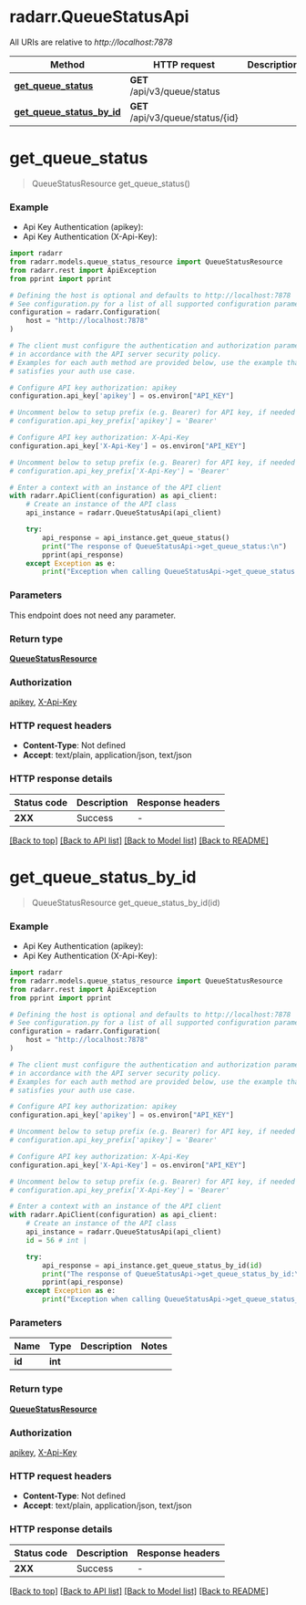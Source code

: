 # radarr.QueueStatusApi

All URIs are relative to *http://localhost:7878*

Method | HTTP request | Description
------------- | ------------- | -------------
[**get_queue_status**](QueueStatusApi.md#get_queue_status) | **GET** /api/v3/queue/status | 
[**get_queue_status_by_id**](QueueStatusApi.md#get_queue_status_by_id) | **GET** /api/v3/queue/status/{id} | 


# **get_queue_status**
> QueueStatusResource get_queue_status()



### Example

* Api Key Authentication (apikey):
* Api Key Authentication (X-Api-Key):

```python
import radarr
from radarr.models.queue_status_resource import QueueStatusResource
from radarr.rest import ApiException
from pprint import pprint

# Defining the host is optional and defaults to http://localhost:7878
# See configuration.py for a list of all supported configuration parameters.
configuration = radarr.Configuration(
    host = "http://localhost:7878"
)

# The client must configure the authentication and authorization parameters
# in accordance with the API server security policy.
# Examples for each auth method are provided below, use the example that
# satisfies your auth use case.

# Configure API key authorization: apikey
configuration.api_key['apikey'] = os.environ["API_KEY"]

# Uncomment below to setup prefix (e.g. Bearer) for API key, if needed
# configuration.api_key_prefix['apikey'] = 'Bearer'

# Configure API key authorization: X-Api-Key
configuration.api_key['X-Api-Key'] = os.environ["API_KEY"]

# Uncomment below to setup prefix (e.g. Bearer) for API key, if needed
# configuration.api_key_prefix['X-Api-Key'] = 'Bearer'

# Enter a context with an instance of the API client
with radarr.ApiClient(configuration) as api_client:
    # Create an instance of the API class
    api_instance = radarr.QueueStatusApi(api_client)

    try:
        api_response = api_instance.get_queue_status()
        print("The response of QueueStatusApi->get_queue_status:\n")
        pprint(api_response)
    except Exception as e:
        print("Exception when calling QueueStatusApi->get_queue_status: %s\n" % e)
```



### Parameters

This endpoint does not need any parameter.

### Return type

[**QueueStatusResource**](QueueStatusResource.md)

### Authorization

[apikey](../README.md#apikey), [X-Api-Key](../README.md#X-Api-Key)

### HTTP request headers

 - **Content-Type**: Not defined
 - **Accept**: text/plain, application/json, text/json

### HTTP response details

| Status code | Description | Response headers |
|-------------|-------------|------------------|
**2XX** | Success |  -  |

[[Back to top]](#) [[Back to API list]](../README.md#documentation-for-api-endpoints) [[Back to Model list]](../README.md#documentation-for-models) [[Back to README]](../README.md)

# **get_queue_status_by_id**
> QueueStatusResource get_queue_status_by_id(id)



### Example

* Api Key Authentication (apikey):
* Api Key Authentication (X-Api-Key):

```python
import radarr
from radarr.models.queue_status_resource import QueueStatusResource
from radarr.rest import ApiException
from pprint import pprint

# Defining the host is optional and defaults to http://localhost:7878
# See configuration.py for a list of all supported configuration parameters.
configuration = radarr.Configuration(
    host = "http://localhost:7878"
)

# The client must configure the authentication and authorization parameters
# in accordance with the API server security policy.
# Examples for each auth method are provided below, use the example that
# satisfies your auth use case.

# Configure API key authorization: apikey
configuration.api_key['apikey'] = os.environ["API_KEY"]

# Uncomment below to setup prefix (e.g. Bearer) for API key, if needed
# configuration.api_key_prefix['apikey'] = 'Bearer'

# Configure API key authorization: X-Api-Key
configuration.api_key['X-Api-Key'] = os.environ["API_KEY"]

# Uncomment below to setup prefix (e.g. Bearer) for API key, if needed
# configuration.api_key_prefix['X-Api-Key'] = 'Bearer'

# Enter a context with an instance of the API client
with radarr.ApiClient(configuration) as api_client:
    # Create an instance of the API class
    api_instance = radarr.QueueStatusApi(api_client)
    id = 56 # int | 

    try:
        api_response = api_instance.get_queue_status_by_id(id)
        print("The response of QueueStatusApi->get_queue_status_by_id:\n")
        pprint(api_response)
    except Exception as e:
        print("Exception when calling QueueStatusApi->get_queue_status_by_id: %s\n" % e)
```



### Parameters


Name | Type | Description  | Notes
------------- | ------------- | ------------- | -------------
 **id** | **int**|  | 

### Return type

[**QueueStatusResource**](QueueStatusResource.md)

### Authorization

[apikey](../README.md#apikey), [X-Api-Key](../README.md#X-Api-Key)

### HTTP request headers

 - **Content-Type**: Not defined
 - **Accept**: text/plain, application/json, text/json

### HTTP response details

| Status code | Description | Response headers |
|-------------|-------------|------------------|
**2XX** | Success |  -  |

[[Back to top]](#) [[Back to API list]](../README.md#documentation-for-api-endpoints) [[Back to Model list]](../README.md#documentation-for-models) [[Back to README]](../README.md)

